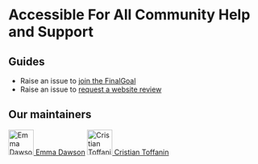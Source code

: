 # Accessible For All Community Help and Support

## Guides
- Raise an issue to [join the FinalGoal](https://github.com/Finalgoal231/Support/issues/new?assignees=&labels=invite+me+to+the+organization&template=invitation.yml&title=Please+invite+me+to+the+GitHub+Community+Organization)  
- Raise an issue to [request a website review](https://github.com/Finalgoal231/Support/issues/new?assignees=&labels=review+my+website&template=review.yml&title=Accessibility+Review)


## Our maintainers
<img src="https://github.com/emmadawsondev.png" width="50px" height="50px" alt="Emma Dawson">[  Emma Dawson](https://github.com/emmadawsondev)
<img src="https://github.com/ctoffanin.png" width="50px" height="50px" alt="Cristian Toffanin">[  Cristian Toffanin](https://github.com/ctoffanin)
